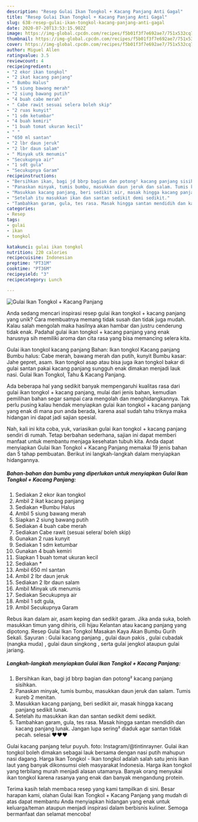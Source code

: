 ```yaml
---
description: "Resep Gulai Ikan Tongkol + Kacang Panjang Anti Gagal"
title: "Resep Gulai Ikan Tongkol + Kacang Panjang Anti Gagal"
slug: 638-resep-gulai-ikan-tongkol-kacang-panjang-anti-gagal
date: 2020-07-20T13:53:15.902Z
image: https://img-global.cpcdn.com/recipes/f5b01f3f7e692ae7/751x532cq70/gulai-ikan-tongkol-kacang-panjang-foto-resep-utama.jpg
thumbnail: https://img-global.cpcdn.com/recipes/f5b01f3f7e692ae7/751x532cq70/gulai-ikan-tongkol-kacang-panjang-foto-resep-utama.jpg
cover: https://img-global.cpcdn.com/recipes/f5b01f3f7e692ae7/751x532cq70/gulai-ikan-tongkol-kacang-panjang-foto-resep-utama.jpg
author: Miguel Allen
ratingvalue: 3.5
reviewcount: 4
recipeingredient:
- "2 ekor ikan tongkol"
- "2 ikat kacang panjang"
- " Bumbu Halus"
- "5 siung bawang merah"
- "2 siung bawang putih"
- "4 buah cabe merah"
- " Cabe rawit sesuai selera boleh skip"
- "2 ruas kunyit"
- "1 sdm ketumbar"
- "4 buah kemiri"
- "1 buah tomat ukuran kecil"
- " "
- "650 ml santan"
- "2 lbr daun jeruk"
- "2 lbr daun salam"
- " Minyak utk menumis"
- "Secukupnya air"
- "1 sdt gula"
- "Secukupnya Garam"
recipeinstructions:
- "Bersihkan ikan, bagi jd bbrp bagian dan potong² kacang panjang sisihkan."
- "Panaskan minyak, tumis bumbu, masukkan daun jeruk dan salam. Tumis kureb 2 menitan."
- "Masukkan kacang panjang, beri sedikit air, masak hingga kacang panjang sedikit lunak."
- "Setelah itu masukkan ikan dan santan sedikit demi sedikit."
- "Tambahkan garam, gula, tes rasa. Masak hingga santan mendidih dan kacang panjang lunak. Jangan lupa sering² diaduk agar santan tidak pecah. selesai ❤❤❤"
categories:
- Resep
tags:
- gulai
- ikan
- tongkol

katakunci: gulai ikan tongkol 
nutrition: 220 calories
recipecuisine: Indonesian
preptime: "PT31M"
cooktime: "PT36M"
recipeyield: "3"
recipecategory: Lunch

---
```



![Gulai Ikan Tongkol + Kacang Panjang](https://img-global.cpcdn.com/recipes/f5b01f3f7e692ae7/751x532cq70/gulai-ikan-tongkol-kacang-panjang-foto-resep-utama.jpg)

Anda sedang mencari inspirasi resep gulai ikan tongkol + kacang panjang yang unik? Cara membuatnya memang tidak susah dan tidak juga mudah. Kalau salah mengolah maka hasilnya akan hambar dan justru cenderung tidak enak. Padahal gulai ikan tongkol + kacang panjang yang enak harusnya sih memiliki aroma dan cita rasa yang bisa memancing selera kita.

Gulai ikan tongkol kacang panjang Bahan: Ikan tongkol Kacang panjang Bumbu halus: Cabe merah, bawang merah dan putih, kunyit Bumbu kasar: Jahe gepret, asam. Ikan tongkol asap atau bisa juga ikan tongkol bakar di gulai santan pakai kacang panjang sungguh enak dimakan menjadi lauk nasi. Gulai Ikan Tongkol, Tahu &amp; Kacang Panjang.

Ada beberapa hal yang sedikit banyak mempengaruhi kualitas rasa dari gulai ikan tongkol + kacang panjang, mulai dari jenis bahan, kemudian pemilihan bahan segar sampai cara mengolah dan menghidangkannya. Tak perlu pusing kalau hendak menyiapkan gulai ikan tongkol + kacang panjang yang enak di mana pun anda berada, karena asal sudah tahu triknya maka hidangan ini dapat jadi sajian spesial.


Nah, kali ini kita coba, yuk, variasikan gulai ikan tongkol + kacang panjang sendiri di rumah. Tetap berbahan sederhana, sajian ini dapat memberi manfaat untuk membantu menjaga kesehatan tubuh kita. Anda dapat menyiapkan Gulai Ikan Tongkol + Kacang Panjang memakai 19 jenis bahan dan 5 tahap pembuatan. Berikut ini langkah-langkah dalam menyiapkan hidangannya.

<!--inarticleads1-->

##### Bahan-bahan dan bumbu yang diperlukan untuk menyiapkan Gulai Ikan Tongkol + Kacang Panjang:

1. Sediakan 2 ekor ikan tongkol
1. Ambil 2 ikat kacang panjang
1. Sediakan  *Bumbu Halus
1. Ambil 5 siung bawang merah
1. Siapkan 2 siung bawang putih
1. Sediakan 4 buah cabe merah
1. Sediakan  Cabe rawit (sesuai selera/ boleh skip)
1. Gunakan 2 ruas kunyit
1. Sediakan 1 sdm ketumbar
1. Gunakan 4 buah kemiri
1. Siapkan 1 buah tomat ukuran kecil
1. Sediakan  *
1. Ambil 650 ml santan
1. Ambil 2 lbr daun jeruk
1. Sediakan 2 lbr daun salam
1. Ambil  Minyak utk menumis
1. Sediakan Secukupnya air
1. Ambil 1 sdt gula,
1. Ambil Secukupnya Garam


Rebus ikan dalam air, asam keping dan sedikit garam. Jika anda suka, boleh masukkan timun yang dihiris, cili hijau Kelantan atau kacang panjang yang dipotong. Resep Gulai Ikan Tongkol Masakan Kaya Akan Bumbu Gurih Sekali. Sayuran : Gulai kacang panjang , gulai daun pakis , gulai cubadak (nangka muda) , gulai daun singkong , serta gulai jengkol ataupun gulai jariang. 

<!--inarticleads2-->

##### Langkah-langkah menyiapkan Gulai Ikan Tongkol + Kacang Panjang:

1. Bersihkan ikan, bagi jd bbrp bagian dan potong² kacang panjang sisihkan.
1. Panaskan minyak, tumis bumbu, masukkan daun jeruk dan salam. Tumis kureb 2 menitan.
1. Masukkan kacang panjang, beri sedikit air, masak hingga kacang panjang sedikit lunak.
1. Setelah itu masukkan ikan dan santan sedikit demi sedikit.
1. Tambahkan garam, gula, tes rasa. Masak hingga santan mendidih dan kacang panjang lunak. Jangan lupa sering² diaduk agar santan tidak pecah. selesai ❤❤❤


Gulai kacang panjang telur puyuh. foto: Instagram/@tintinrayner. Gulai ikan tongkol boleh dimakan sebagai lauk bersama dengan nasi putih mahupun nasi dagang. Harga Ikan Tongkol - Ikan tongkol adalah salah satu jenis ikan laut yang banyak dikonsumsi oleh masyarakat Indonesia. Harga ikan tongkol yang terbilang murah menjadi alasan utamanya. Banyak orang menyukai ikan tongkol karena rasanya yang enak dan banyak mengandung protein. 

Terima kasih telah membaca resep yang kami tampilkan di sini. Besar harapan kami, olahan Gulai Ikan Tongkol + Kacang Panjang yang mudah di atas dapat membantu Anda menyiapkan hidangan yang enak untuk keluarga/teman ataupun menjadi inspirasi dalam berbisnis kuliner. Semoga bermanfaat dan selamat mencoba!
